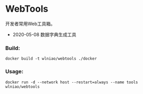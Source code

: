 
# WebTools
开发者常用Web工具箱。
* 2020-05-08	数据字典生成工具
### Build:
```
docker build -t wlniao/webtools ./docker
```
### Usage:
```
docker run -d --network host --restart=always --name tools wlniao/webtools
```